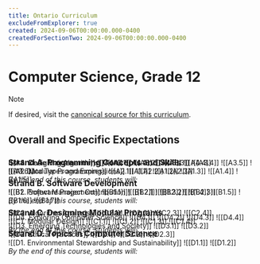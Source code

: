 ```yaml
---
title: Ontario Curriculum
excludeFromExplorer: true
created: 2024-09-06T00:00:00.000-0400
createdForSectionTwo: 2024-09-06T00:00:00.000-0400
---
```

# Computer Science, Grade 12

> [!NOTE]
> If desired, visit the [canonical source for this curriculum](https://www.edu.gov.on.ca/eng/curriculum/secondary/computer10to12_2008.pdf#page=57).

## Overall and Specific Expectations

### Strand A. Programming Concepts and Skills
*By the end of this course, students will:* 

<h3 id="a1" style="margin-top: 0rem !important; margin-bottom: -3rem !important"><a href="#a1"></a></h3>

![[A1. Data Types and Expressions]]
![[A1.1]]
![[A1.2]]
![[A1.3]]
![[A1.4]]
![[A1.5]]

<h3 id="a2" style="margin-top: 0rem !important; margin-bottom: -3rem !important"><a href="#a2"></a></h3>

![[A2. Modular Programming]]
![[A2.1]]
![[A2.2]]
![[A2.3]]

<h3 id="a3" style="margin-top: 0rem !important; margin-bottom: -3rem !important"><a href="#a3"></a></h3>

![[A3. Designing Algorithms]]
![[A3.1]]
![[A3.2]]
![[A3.3]]
![[A3.4]]
![[A3.5]]
![[A3.6]]

<h3 id="a4" style="margin-top: 0rem !important; margin-bottom: -3rem !important"><a href="#a4"></a></h3>

![[A4. Code Maintenance]]
![[A4.1]]
![[A4.2]]
![[A4.3]]
![[A4.4]]

### Strand B. Software Development
*By the end of this course, students will:* 

<h3 id="b1" style="margin-top: 0rem !important; margin-bottom: -3rem !important"><a href="#b1"></a></h3>

![[B1. Project Management]]
![[B1.1]]
![[B1.2]]
![[B1.3]]
![[B1.4]]
![[B1.5]]
![[B1.6]]
![[B1.7]]

<h3 id="b2" style="margin-top: 0rem !important; margin-bottom: -3rem !important"><a href="#b2"></a></h3>

![[B2. Software Project Contribution]]
![[B2.1]]
![[B2.2]]
![[B2.3]]

### Strand C. Designing Modular Programs
*By the end of this course, students will:* 

<h3 id="c1" style="margin-top: 0rem !important; margin-bottom: -3rem !important"><a href="#c1"></a></h3>

![[C1. Modular Design]]
![[C1.1]]
![[C1.2]]
![[C1.3]]
![[C1.4]]

<h3 id="c2" style="margin-top: 0rem !important; margin-bottom: -3rem !important"><a href="#c2"></a></h3>

![[C2. Algorithm Analysis]]
![[C2.1]]
![[C2.2]]
![[C2.3]]
![[C2.4]]

### Strand D. Topics in Computer Science
*By the end of this course, students will:* 

<h3 id="d1" style="margin-top: 0rem !important; margin-bottom: -3rem !important"><a href="#d1"></a></h3>

![[D1. Environmental Stewardship and Sustainability]]
![[D1.1]]
![[D1.2]]

<h3 id="d2" style="margin-top: 0rem !important; margin-bottom: -3rem !important"><a href="#d2"></a></h3>

![[D2. Ethical Practices]]
![[D2.1]]
![[D2.2]]
![[D2.3]]

<h3 id="d3" style="margin-top: 0rem !important; margin-bottom: -3rem !important"><a href="#d3"></a></h3>

![[D3. Emerging Technologies and Society]]
![[D3.1]]
![[D3.2]]

<h3 id="d4" style="margin-top: 0rem !important; margin-bottom: -3rem !important"><a href="#d4"></a></h3>

![[D4. Exploring Computer Science]]
![[D4.1]]
![[D4.2]]
![[D4.3]]
![[D4.4]]
